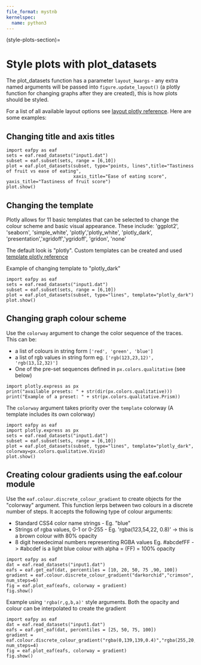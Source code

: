 ```yaml
---
file_format: mystnb
kernelspec:
  name: python3
---
```

(style-plots-section)=
# Style plots with plot_datasets
The plot_datasets function has a parameter `layout_kwargs` - any extra named arguments will be passed into `figure.update_layout()` (a plotly function for changing graphs after they are created), this is how plots should be styled.

For a list of all available layout options see [layout plotly reference](https://plotly.com/python-api-reference/generated/plotly.graph_objects.Layout). Here are some examples:

## Changing title and axis titles 

```{code-cell}
import eafpy as eaf
sets = eaf.read_datasets("input1.dat")
subset = eaf.subset(sets, range = [6,10])
plot = eaf.plot_datasets(subset, type="points, lines",title="Tastiness of fruit vs ease of eating",
                         xaxis_title="Ease of eating score", yaxis_title="Tastiness of fruit score")
plot.show()
```

## Changing the template 
Plotly allows for 11 basic templates that can be selected to change the colour scheme and basic visual appearance. These include: 'ggplot2', 'seaborn', 'simple_white', 'plotly','plotly_white', 'plotly_dark', 'presentation','xgridoff','ygridoff', 'gridon', 'none'

The default look is "plotly". Custom templates can be created and used [template plotly reference](https://plotly.com/python/templates/)

Example of changing template to "plotly_dark"

```{code-cell}
import eafpy as eaf
sets = eaf.read_datasets("input1.dat")
subset = eaf.subset(sets, range = [6,10])
plot = eaf.plot_datasets(subset, type="lines", template="plotly_dark")
plot.show()
```

## Changing graph colour scheme
Use the `colorway` argument to change the color sequence of the traces. This can be:
* a list of colours in string form `['red', 'green', 'blue']`
* a list of rgb values in string form eg. `['rgb(123,23,12)', 'rgb(13,12,32)']`
* One of the pre-set sequences defined in `px.colors.qualitative` (see below)
```{code-cell}
import plotly.express as px
print("available presets: " + str(dir(px.colors.qualitative)))
print("Example of a preset: " + str(px.colors.qualitative.Prism))

```
The `colorway` argument takes priority over the `template` colorway (A template includes its own colorway)

```{code-cell}
import eafpy as eaf
import plotly.express as px
sets = eaf.read_datasets("input1.dat")
subset = eaf.subset(sets, range = [6,10])
plot = eaf.plot_datasets(subset, type="lines", template="plotly_dark", colorway=px.colors.qualitative.Vivid)
plot.show()
```
## Creating colour gradients using the eaf.colour module
Use the `eaf.colour.discrete_colour_gradient` to create objects for the "colorway" argument. This function lerps between two colours in a discrete number of steps. It accepts the following type of colour arguments:
* Standard CSS4 color name strings - Eg. "blue"
* Strings of rgba values, 0-1 or 0-255 - Eg. 'rgba(123,54,22, 0.8)' -> this is a brown colour with 80% opacity
* 8 digit hexedecimal numbers representing RGBA values Eg. #abcdefFF ->   #abcdef is a light blue colour with alpha = (FF) = 100% opacity 

```{code-cell}
import eafpy as eaf
dat = eaf.read_datasets("input1.dat")
eafs = eaf.get_eaf(dat, percentiles = [10, 20, 50, 75 ,90, 100])
gradient = eaf.colour.discrete_colour_gradient("darkorchid","crimson", num_steps=6)
fig = eaf.plot_eaf(eafs, colorway = gradient)
fig.show()
```
Example using `'rgba(r,g,b,a)'` style arguments. Both the opacity and colour can be interpolated to create the gradient 
```{code-cell}
import eafpy as eaf
dat = eaf.read_datasets("input1.dat")
eafs = eaf.get_eaf(dat, percentiles = [25, 50, 75, 100])
gradient = eaf.colour.discrete_colour_gradient("rgba(0,139,139,0.4)","rgba(255,20,147,1)", num_steps=4)
fig = eaf.plot_eaf(eafs, colorway = gradient)
fig.show()
```


